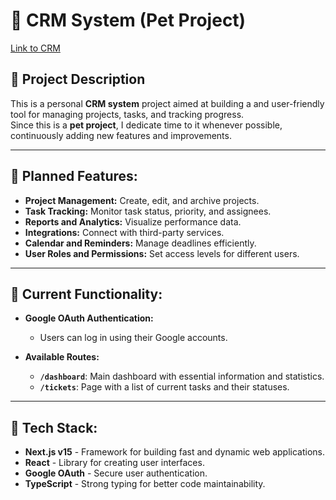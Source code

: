 # 📝 **CRM System (Pet Project)**

[Link to CRM](https://pet-crm.vercel.app/)

## 🚀 **Project Description**

This is a personal **CRM system** project aimed at building a and user-friendly tool for managing projects, tasks, and tracking progress.  
Since this is a **pet project**, I dedicate time to it whenever possible, continuously adding new features and improvements.

---

## 🌟 **Planned Features:**

- **Project Management:** Create, edit, and archive projects.
- **Task Tracking:** Monitor task status, priority, and assignees.
- **Reports and Analytics:** Visualize performance data.
- **Integrations:** Connect with third-party services.
- **Calendar and Reminders:** Manage deadlines efficiently.
- **User Roles and Permissions:** Set access levels for different users.

---

## 🔑 **Current Functionality:**

- **Google OAuth Authentication:**

  - Users can log in using their Google accounts.

- **Available Routes:**
  - **`/dashboard`**: Main dashboard with essential information and statistics.
  - **`/tickets`**: Page with a list of current tasks and their statuses.

---

## 📂 **Tech Stack:**

- **Next.js v15** - Framework for building fast and dynamic web applications.
- **React** - Library for creating user interfaces.
- **Google OAuth** - Secure user authentication.
- **TypeScript** - Strong typing for better code maintainability.
